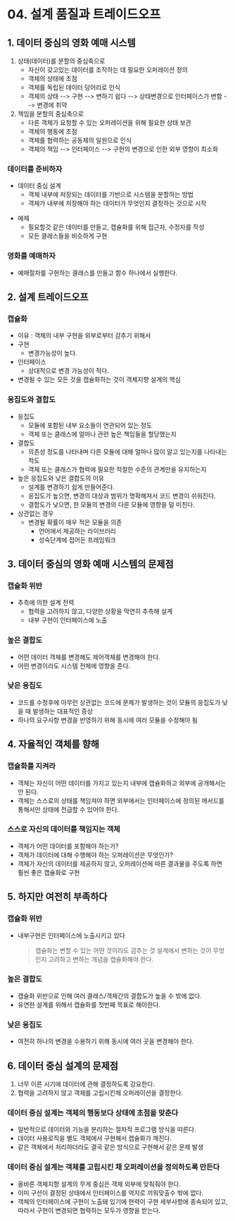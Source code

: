 # 04. 설계 품질과 트레이드오프

## 1. 데이터 중심의 영화 예매 시스템

1. 상태(데이터)를 분할의 중심축으로
   - 자신이 갖고있는 데이터를 조작하는 데 필요한 오퍼레이션 정의
   - 객체의 상태에 초점
   - 객체를 독립된 데이터 덩어리로 인식
   - 객체의 상태 --> 구현 --> 변하기 쉽다 --> 상태변경으로 인터페이스가 변함 --> 변경에 취약
2. 책임을 분할의 중심축으로
   - 다른 객체가 요청할 수 있는 오퍼레이션을 위해 필요한 상태 보관
   - 객체의 행동에 초점
   - 객체를 협력하는 공동체의 일원으로 인식
   - 객체의 책임 --> 인터페이스 --> 구현의 변경으로 인한 외부 영향이 최소화

### 데이터를 준비하자

- 데이터 중심 설계
  - 객체 내부에 저장되는 데이터를 기반으로 시스템을 분할하는 방법
  - 객체가 내부에 저장해야 하는 데이터가 무엇인지 결정하는 것으로 시작

* 예제
  - 필요할것 같은 데이터를 만들고, 캡슐화를 위해 접근자, 수정자를 작성
  - 모든 클래스들을 비슷하게 구현

### 영화를 예매하자

- 예매절차를 구현하는 클래스를 만들고 함수 하나에서 실행한다.

## 2. 설계 트레이드오프

### 캡슐화

- 이유 : 객체의 내부 구현을 외부로부터 감추기 위해서
- 구현
  - 변경가능성이 높다.
- 인터페이스
  - 상대적으로 변경 가능성이 적다.
- 변경될 수 있는 모든 것을 캡슐화하는 것이 객체지향 설계의 핵심

### 응집도와 결합도

- 응집도
  - 모듈에 포함된 내부 요소들이 연관되어 있는 정도
  - 객체 또는 클래스에 얼마나 관련 높은 책임들을 할당했는지
- 결합도
  - 의존성 정도를 나타내며 다른 모듈에 대해 얼마나 많이 알고 있는지를 나타내는 척도
  - 객체 또는 클래스가 협력에 필요한 적절한 수준의 관계만을 유지하는지
- 높은 응집도와 낮은 결합도의 이유
  - 설계를 변경하기 쉽게 만들어준다.
  - 응집도가 높으면, 변경의 대상과 범위가 명확해져서 코드 변경이 쉬워진다.
  - 결합도가 낮으면, 한 모듈의 변경의 다른 모듈에 영향을 덜 미친다.
- 상관없는 경우
  - 변경될 확률이 매우 적은 모듈을 의존
    - 언어에서 제공하는 라이브러리
    - 성숙단계에 접어든 프레임워크

## 3. 데이터 중심의 영화 예매 시스템의 문제점

### 캡슐화 위반

- 추측에 의한 설계 전력
  - 협력을 고려하지 않고, 다양한 상황을 막연히 추측해 설계
  - 내부 구현이 인터페이스에 노출

### 높은 결합도

- 어떤 데이터 객체를 변경해도 제어객체를 변경해야 한다.
- 어떤 변경이라도 시스템 전체에 영향을 준다.

### 낮은 응집도

- 코드를 수정후에 아무런 상관없는 코드에 문제가 발생하는 것이 모듈의 응집도가 낮을 때 발생하는 대표적인 증상
- 하나의 요구사항 변경을 반영하기 위해 동시에 여러 모듈을 수정해야 됨

## 4. 자율적인 객체를 향해

### 캡슐화를 지켜라

- 객체는 자신이 어떤 데이터를 가지고 있는지 내부에 캡슐화하고 외부에 공개해서는 안 된다.
- 객체는 스스로의 상태를 책임져야 하면 외부에서는 인터페이스에 정의된 메서드를 통해서만 상태에 전급할 수 있어야 한다.

### 스스로 자신의 데이터를 책임지는 객체

- 객체가 어떤 데이터를 포함해야 하는가?
- 객체가 데이터에 대해 수행해야 하는 오퍼레이션은 무엇인가?
- 객체가 자신의 데이터를 제공하지 않고, 오퍼레이션에 따른 결과물을 주도록 하면 훨씬 좋은 캡슐화로 구현

## 5. 하지만 여전히 부족하다

### 캡슐화 위반

- 내부구현은 인터페이스에 노출시키고 있다
  > 캡슐화는 변할 수 있는 어떤 것이라도 감추는 것
  > 설계에서 변하는 것이 무엇인지 고려하고 변하는 개념을 캡슐화해야 한다.

### 높은 결합도

- 캡슐화 위반으로 인해 여러 클래스/객체간의 결합도가 높을 수 밖에 없다.
- 유연한 설계를 위해서 캡슐화를 첫번째 목표로 해야한다.

### 낮은 응집도

- 여전히 하나의 변경을 수용하기 위해 동시에 여러 곳을 변경해야 한다.

## 6. 데이터 중심 설계의 문제점

1. 너무 이른 시기에 데이터에 관해 결정하도록 강요한다.
2. 협력을 고려하지 않고 객체를 고립시킨체 오퍼레이션을 결정한다.

### 데이터 중심 설계는 객체의 행동보다 상태에 초점을 맞춘다

- 일반적으로 데이터와 기능을 분리하는 절차적 프로그램 방식을 따른다.
- 데이터 사용로직을 별도 객체에서 구현해서 캡슐화가 깨진다.
- 같은 객체에서 처리하더라도 결국 같은 방식으로 구현해서 같은 문제 발생

### 데이터 중심 설계는 객체를 고립시킨 채 오퍼레이션을 정의하도록 만든다

- 올바른 객체지향 설계의 무게 중심은 객체 외부에 맞춰줘야 한다.
- 이미 구션이 결정된 상태에서 인터페이스를 억지로 끼워맞출수 밖에 없다.
- 객체의 인터페이스에 구현이 노출돼 있기에 현력이 구현 세부사항에 종속되어 있고, 따라서 구현이 변경되면 협력하는 모두가 영향을 받는다.

